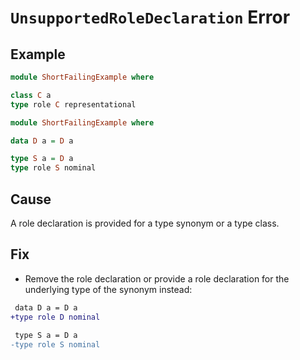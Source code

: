 # `UnsupportedRoleDeclaration` Error

## Example

```purescript
module ShortFailingExample where

class C a
type role C representational
```

```purescript
module ShortFailingExample where

data D a = D a

type S a = D a
type role S nominal
```

## Cause

A role declaration is provided for a type synonym or a type class.

## Fix

- Remove the role declaration or provide a role declaration for the underlying type of the synonym instead:

```diff
 data D a = D a
+type role D nominal
 
 type S a = D a
-type role S nominal
```
